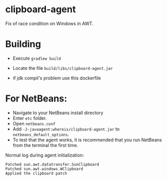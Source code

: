 # clipboard-agent

Fix of race condition on Windows in AWT.

# Building

- Execute `gradlew build`
- Locate the file `build/libs/clipboard-agent.jar`

- if jdk compil's problem use this dockerfile

# For NetBeans:

- Navigate to your NetBeans install directory
- Enter `etc` folder.
- Open `netbeans.conf`
- Add `-J-javaagent:whereis/clipboard-agent.jar` to `netbeans_default_options`.
- To test that the agent works, it is recommended that you run NetBeans from the terminal the first time.

Normal log during agent initialization:

```
Patched sun.awt.datatransfer.SunClipboard
Patched sun.awt.windows.WClipboard
Applied the clipboard patch
```
